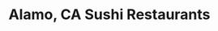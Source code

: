 ---
layout: city
title: Alamo, CA Sushi Restaurants
permalink: /california/alamo/
stateAbbr: CA
stateName: California
cityName: Alamo

---
